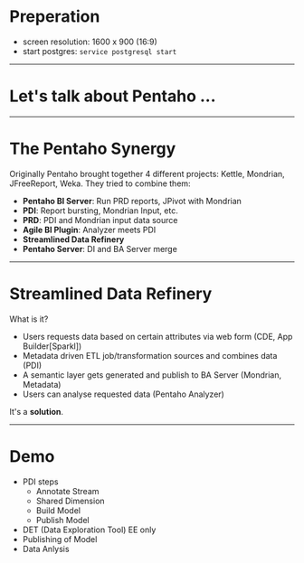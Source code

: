 <!-- $theme: default -->

# Preperation

- screen resolution: 1600 x 900 (16:9)
- start postgres: `service postgresql start` 

-------------------------------------

# Let's talk about Pentaho ...

--------------------

# The Pentaho Synergy

Originally Pentaho brought together 4 different projects: Kettle, Mondrian, JFreeReport, Weka. They tried to combine them:

- **Pentaho BI Server**: Run PRD reports, JPivot with Mondrian
- **PDI**: Report bursting, Mondrian Input, etc.
- **PRD**: PDI and Mondrian input data source
- **Agile BI Plugin**: Analyzer meets PDI
- **Streamlined Data Refinery** 
- **Pentaho Server**: DI and BA Server merge

-------------------------------------

# Streamlined Data Refinery

What is it?

- Users requests data based on certain attributes via web form (CDE, App Builder[Sparkl])
- Metadata driven ETL job/transformation sources and combines data (PDI)
- A semantic layer gets generated and publish to BA Server (Mondrian, Metadata)
- Users can analyse requested data (Pentaho Analyzer)

It's a **solution**.

--------------------------------------

# Demo

- PDI steps
  - Annotate Stream
  - Shared Dimension
  - Build Model
  - Publish Model
- DET (Data Exploration Tool) EE only
- Publishing of Model
- Data Anlysis
